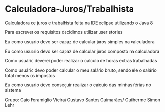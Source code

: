 # Calculadora-Juros/Trabalhista
Calculadora de juros e trabalhista feita na IDE eclipse utilizando o Java 8

Para escrever os requisitos decidimos utilizar user stories

Eu como usuário devo ser capaz de calcular juros simples na calculadora

Eu como usuário devo ser capaz de calcular juros composto na calculadora

Como usuário deverei poder realizar o calculo de horas extras trabalhadas

Como usuário devo poder calcular o meu salário bruto, sendo ele o salário total menos os impostos

Eu como usuário devo conseguir realizar o calculo das minhas férias no sistema


Grupo:
Caio Foramiglio Vieira/
Gustavo Santos Guimarães/
Guilherme Simon Lehr
